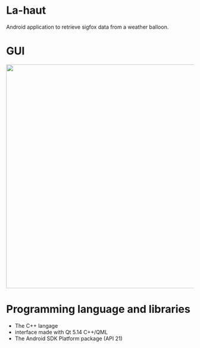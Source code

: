 # La-haut

Android application to retrieve sigfox data from a weather balloon.

# GUI
<img src="https://user-images.githubusercontent.com/33329690/77232494-a9bf1380-6ba1-11ea-8e81-afedb6ea1064.png" width="600" >

# Programming language and libraries
- The C++ langage
- interface made with Qt 5.14 C++/QML
- The Android SDK Platform package (API 21)

